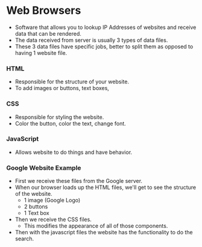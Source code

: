 # Web Browsers
- Software that allows you to lookup IP Addresses of websites and receive data that can be rendered.
- The data received from server is usually 3 types of data files. 
- These 3 data files have specific jobs, better to split them as opposed to having 1 website file.

### HTML
- Responsible for the structure of your website.
- To add images or buttons, text boxes, 

### CSS
- Responsible for styling the website.
- Color the button, color the text, change font.

### JavaScript
- Allows website to do things and have behavior. 

### Google Website Example
- First we receive these files from the Google server.
- When our browser loads up the HTML files, we'll get to see the structure of the website. 
  - 1 image (Google Logo)
  - 2 buttons
  - 1 Text box
- Then we receive the CSS files.
  - This modifies the appearance of all of those components.
- Then with the javascript files the website has the functionality to do the search.
